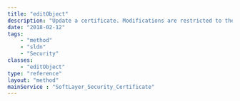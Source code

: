 ```yaml
---
title: "editObject"
description: "Update a certificate. Modifications are restricted to the note and CSR if the are any services associated with the certificate. There are no modification restrictions for a certificate with no associated services. "
date: "2018-02-12"
tags:
    - "method"
    - "sldn"
    - "Security"
classes:
    - "editObject"
type: "reference"
layout: "method"
mainService : "SoftLayer_Security_Certificate"
---
```

